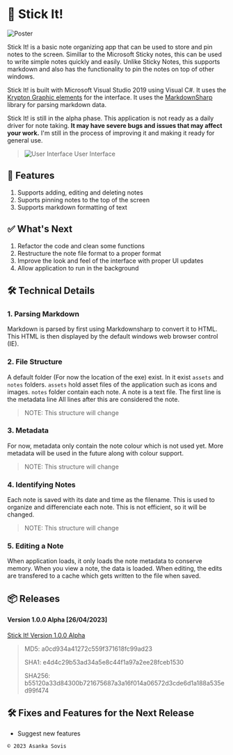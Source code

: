 # 📒 Stick It!

![Poster](https://user-images.githubusercontent.com/46389631/234660036-69f9ade7-2905-4c81-bb93-1bc842b9329a.png)

Stick It! is a basic note organizing app that can be used to store and pin notes to the screen. Simillar to the Microsoft Sticky notes, this can be used to write simple notes quickly and easily. Unlike Sticky Notes, this supports markdown and also has the functionality to pin the notes on top of other windows.

Stick It! is built with Microsoft Visual Studio 2019 using Visual C#. It uses the [Krypton Graphic elements](https://github.com/ComponentFactory/Krypton) for the interface. It uses the [MarkdownSharp](https://github.com/StackExchange/MarkdownSharp) library for parsing markdown data.

Stick It! is still in the alpha phase. This application is not ready as a daily driver for note taking. **It may have severe bugs and issues that may affect your work.** I'm still in the process of improving it and making it ready for general use.

> ![User Interface](https://user-images.githubusercontent.com/46389631/234654578-41de49df-2d75-4e4b-90f8-62b0be34b46d.png)
> User Interface

## 🧭 Features 
1. Supports adding, editing and deleting notes
2. Suports pinning notes to the top of the screen
3. Supports markdown formatting of text

## ✅ What's Next 
1. Refactor the code and clean some functions
2. Restructure the note file format to a proper format
3. Improve the look and feel of the interface with proper UI updates
4. Allow application to run in the background

## 🛠️ Technical Details 

### 1. Parsing Markdown
Markdown is parsed by first using Markdownsharp to convert it to HTML. This HTML is then displayed by the default windows web browser control (IE).

### 2. File Structure
A default folder (For now the location of the exe) exist. In it exist `assets` and `notes` folders. `assets` hold asset files of the application such as icons and images. `notes` folder contain each note. A note is a text file. The first line is the metadata line All lines after this are considered the note.
> NOTE: This structure will change

### 3. Metadata
For now, metadata only contain the note colour which is not used yet. More metadata will be used in the future along with colour support.
> NOTE: This structure will change

### 4. Identifying Notes
Each note is saved with its date and time as the filename. This is used to organize and differenciate each note. This is not efficient, so it will be changed.
> NOTE: This structure will change

### 5. Editing a Note
When application loads, it only loads the note metadata to conserve memory. When you view a note, the data is loaded. When editing, the edits are transfered to a cache which gets written to the file when saved.


## 📦 Releases

#### Version 1.0.0 Alpha [26/04/2023]

[Stick It! Version 1.0.0 Alpha](https://github.com/asankaSovis/Stick-It/releases/tag/v1.0.02)

> MD5: a0cd934a41272c559f371618fc99ad23
>
> SHA1: e4d4c29b53ad34a5e8c44f1a97a2ee28fceb1530
>
> SHA256: b55120a33d84300b721675687a3a16f014a06572d3cde6d1a188a535ed99f474

## 🛠️ Fixes and Features for the Next Release

- Suggest new features

`© 2023 Asanka Sovis`

